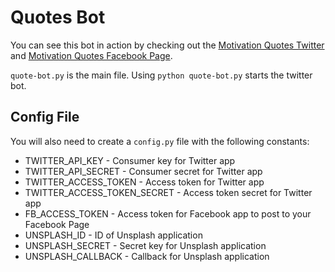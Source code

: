 # Quotes Bot

You can see this bot in action by checking out the [Motivation Quotes Twitter](https://twitter.com/myquotebot) and [Motivation Quotes Facebook Page](https://www.facebook.com/motivationalquotesbot/).

`quote-bot.py` is the main file. Using `python quote-bot.py` starts the twitter bot.

## Config File

You will also need to create a `config.py` file with the following constants:

- TWITTER_API_KEY - Consumer key for Twitter app
- TWITTER_API_SECRET - Consumer secret for Twitter app
- TWITTER_ACCESS_TOKEN - Access token for Twitter app
- TWITTER_ACCESS_TOKEN_SECRET - Access token secret for Twitter app
- FB_ACCESS_TOKEN - Access token for Facebook app to post to your Facebook Page
- UNSPLASH_ID - ID of Unsplash application
- UNSPLASH_SECRET - Secret key for Unsplash application
- UNSPLASH_CALLBACK - Callback for Unsplash application